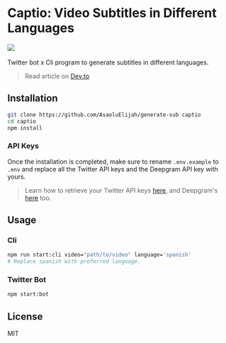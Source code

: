 # Captio: Video Subtitles in Different Languages

![](https://res.cloudinary.com/practicaldev/image/fetch/s--str7eEYy--/c_imagga_scale,f_auto,fl_progressive,h_420,q_auto,w_1000/https://dev-to-uploads.s3.amazonaws.com/uploads/articles/9zeekvbyhflxrmfm0xmv.png)
<br /><br />
Twitter bot x Cli program to generate subtitles in different languages.
> Read article on [Dev.to](https://dev.to/asaoluelijah/captio-video-subtitles-in-different-languages-2g1k)

## Installation

```bash
git clone https://github.com/AsaoluElijah/generate-sub captio
cd captio
npm install
```

### API Keys

Once the installation is completed, make sure to rename `.env.example` to `.env` and replace all the Twitter API keys and the Deepgram API key with yours.

> Learn how to retrieve your Twitter API keys [here](https://developer.twitter.com), and Deepgram's [here](https://developers.deepgram.com/) too. 

## Usage

### Cli

```bash
npm run start:cli video="path/to/video" language='spanish'
# Replace spanish with preferred language.
```

### Twitter Bot

```bash
npm start:bot
```

## License

MIT
